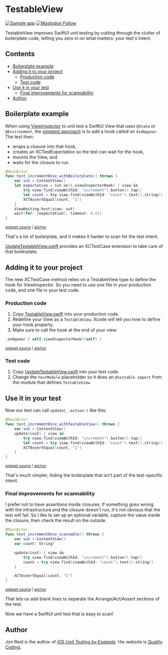 # TestableView

[![Sample app](https://github.com/jonreid/TestableView/actions/workflows/sampleApp.yml/badge.svg)](https://github.com/jonreid/TestableView/actions/workflows/sampleApp.yml)
[![Mastodon Follow](https://img.shields.io/mastodon/follow/109765011064804734?domain=https%3A%2F%2Fiosdev.space
)](https://iosdev.space/@qcoding)

TestableView improves SwiftUI unit testing by cutting through the clutter of boilerplate code, letting you zero in on what matters: your test's intent.

<!-- toc -->
## Contents

  * [Boilerplate example](#boilerplate-example)
  * [Adding it to your project](#adding-it-to-your-project)
    * [Production code](#production-code)
    * [Test code](#test-code)
  * [Use it in your test](#use-it-in-your-test)
    * [Final improvements for scannability](#final-improvements-for-scannability)
  * [Author](#author)<!-- endToc -->

## Boilerplate example

When using [ViewInspector](https://github.com/nalexn/ViewInspector/) to unit test a SwiftUI View that uses `@State` or `@Environment`, the [simplest approach](https://github.com/nalexn/ViewInspector/blob/0.10.0/guide.md#views-using-state-environment-or-environmentobject) is to add a hook called on `didAppear`. The test then:

- wraps a closure into that hook,
- creates an XCTestExpectation so the test can wait for the hook,
- mounts the View, and
- waits for the closure to run.

<!-- snippet: with_boilerplate -->
<a id='snippet-with_boilerplate'></a>
```swift
@MainActor
func test_incrementOnce_withBoilerplate() throws {
    var sut = ContentView()
    let expectation = sut.on(\.viewInspectorHook) { view in
        try view.find(viewWithId: "increment").button().tap()
        let count = try view.find(viewWithId: "count").text().string()
        XCTAssertEqual(count, "1")
    }
    ViewHosting.host(view: sut)
    wait(for: [expectation], timeout: 0.01)
}
```
<sup><a href='/SampleApp/CounterTests/ContentViewTests.swift#L15-L27' title='Snippet source file'>snippet source</a> | <a href='#snippet-with_boilerplate' title='Start of snippet'>anchor</a></sup>
<!-- endSnippet -->

That's a lot of boilerplate, and it makes it harder to scan for the test intent.

[UpdateTestableView.swift](https://github.com/jonreid/TestableView/blob/main/UpdateTestableView.swift) provides an XCTestCase extension to take care of that boilerplate.

## Adding it to your project

The new XCTestCase method relies on a TestableView type to define the hook for ViewInspector. So you need to use one file in your production code, and one file in your test code.

### Production code

1. Copy [TestableView.swift](https://github.com/jonreid/TestableView/blob/main/TestableView.swift) into your production code.
2. Redefine your View as a `TestableView`. Xcode will tell you how to define your hook property.
3. Make sure to call the hook at the end of your view:

<!-- snippet: trigger -->
<a id='snippet-trigger'></a>
```swift
.onAppear { self.viewInspectorHook?(self) }
```
<sup><a href='/SampleApp/Counter/ContentView.swift#L16-L18' title='Snippet source file'>snippet source</a> | <a href='#snippet-trigger' title='Start of snippet'>anchor</a></sup>
<!-- endSnippet -->

### Test code

1. Copy [UpdateTestableView.swift](https://github.com/jonreid/TestableView/blob/main/UpdateTestableView.swift) into your test code.
2. Change the `YourModule` placeholder so it does an `@testable import` from the module that defines `TestableView`.

## Use it in your test

Now our test can call `update(_:action:)` like this:

<!-- snippet: with_testable_view -->
<a id='snippet-with_testable_view'></a>
```swift
@MainActor
func test_incrementOnce_withTestableView() throws {
    var sut = ContentView()
    update(&sut) { view in
        try view.find(viewWithId: "increment").button().tap()
        let count = try view.find(viewWithId: "count").text().string()
        XCTAssertEqual(count, "1")
    }
}
```
<sup><a href='/SampleApp/CounterTests/ContentViewTests.swift#L29-L39' title='Snippet source file'>snippet source</a> | <a href='#snippet-with_testable_view' title='Start of snippet'>anchor</a></sup>
<!-- endSnippet -->

That's much simpler, hiding the boilerplate that isn't part of the test-specific intent.

### Final improvements for scannability

I prefer not to have assertions inside closures. If something goes wrong with the infrastructure and the closure doesn't run, it's not obvious that the test will fail. So I like to set up an optional variable, capture the value inside the closure, then check the result on the outside.

<!-- snippet: scannable -->
<a id='snippet-scannable'></a>
```swift
@MainActor
func test_incrementOnce_scannable() throws {
    var sut = ContentView()
    var count: String?

    update(&sut) { view in
        try view.find(viewWithId: "increment").button().tap()
        count = try view.find(viewWithId: "count").text().string()
    }

    XCTAssertEqual(count, "1")
}
```
<sup><a href='/SampleApp/CounterTests/ContentViewTests.swift#L41-L54' title='Snippet source file'>snippet source</a> | <a href='#snippet-scannable' title='Start of snippet'>anchor</a></sup>
<!-- endSnippet -->

That lets us add blank lines to separate the Arrange/Act/Assert sections of the test.


Now we have a SwiftUI unit test that is easy to scan!

## Author

Jon Reid is the author of _[iOS Unit Testing by Example](https://iosunittestingbyexample.com)._ His website is [Quality Coding](https://qualitycoding.org).
